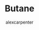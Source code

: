 ---
title: "Butane"
github: https://github.com/alexcarpenter/butane-jekyll-theme
demo: http://alexcarpenter.github.io/butane-jekyll-theme/
author: alexcarpenter
ssg:
  - Jekyll
cms:
  - No Cms
---